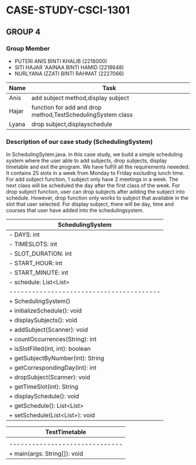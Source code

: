 # CASE-STUDY-CSCI-1301
## GROUP 4

### Group Member
* PUTERI ANIS BINTI KHALIB (2218000)
* SITI HAJAR 'AAINAA BINTI HAMID (2218648)
* NURLYANA IZZATI BINTI RAHMAT (2227066)


|    Name      |     Task                                                       |
|------------- | ---------------------------------------------------------------|
|Anis          | add subject method,display subject                             |
|Hajar         | function for add and drop method,TestSchedulingSystem class    |
|Lyana         | drop subject,displayschedule                                   |



### Description of our case study (SchedulingSystem)

In SchedulingSytem.java. in this case study, we build a simple scheduling system where the user able to add subjects, drop subjects, display timetable and exit the program. We have fulfill all the requirements neeeded. It contains 25 slots in a week from Monday to Friday excluding lunch time. For add subject function, 1 subject only have 2 meetings in a week. The next class will be scheduled the day after the first class of the week. For drop subject function, user can drop subjects after adding the subject into schedule. However, drop function only works to subject that available in the slot that user selected. For display subject, there will be day, time and courses that user have added into the schedulingsystem.



|   SchedulingSystem                     |
|----------------------------------------|
| - DAYS: int                            |
| - TIMESLOTS: int                       |
| - SLOT_DURATION: int                   |
| - START_HOUR: int                      |
| - START_MINUTE: int                    |
| - schedule: List<List<String>>         |
|----------------------------------------|
| + SchedulingSystem()                   |
| + initializeSchedule(): void           |
| + displaySubjects(): void              |
| + addSubject(Scanner): void            |
| + countOccurrences(String): int        |
| + isSlotFilled(int, int): boolean      |
| + getSubjectByNumber(int): String      |
| + getCorrespondingDay(int): int        |
| + dropSubject(Scanner): void           |
| + getTimeSlot(int): String             |
| + displaySchedule(): void              |
| + getSchedule(): List<List<String>>    |
| + setSchedule(List<List<String>>): void|



|   TestTimetable              |
|------------------------------|
|                              |
|------------------------------|
| + main(args: String[]): void |

